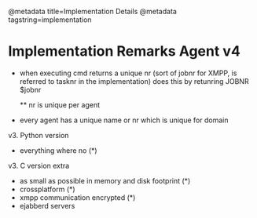 @metadata title=Implementation Details
@metadata tagstring=implementation


# Implementation Remarks Agent v4


* when executing cmd returns a unique nr (sort of jobnr for XMPP, is referred to tasknr in the implementation) does this by retunring JOBNR $jobnr

    ** nr is unique per agent

* every agent has a unique name or nr which is unique for domain


v3. Python version

* everything where no (*)

v3. C version
extra
* as small as possible in memory and disk footprint (*)
* crossplatform (*)
* xmpp communication  encrypted (*)
* ejabberd servers